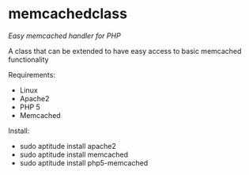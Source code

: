 # memcachedclass
*Easy memcached handler for PHP*

A class that can be extended to have easy access to basic memcached functionality

Requirements:
- Linux
- Apache2
- PHP 5
- Memcached

Install:
- sudo aptitude install apache2
- sudo aptitude install memcached
- sudo aptitude install php5-memcached
